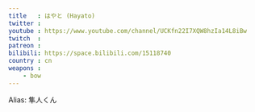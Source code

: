 ```yaml
---
title   : はやと (Hayato)
twitter :
youtube : https://www.youtube.com/channel/UCKfn22I7XQW8hzIa14L8iBw
twitch  :
patreon :
bilibili: https://space.bilibili.com/15118740
country : cn
weapons :
    - bow
---
```


Alias: 隼人くん
